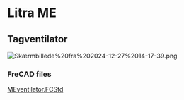 # Litra ME

## Tagventilator

![Skærmbillede%20fra%202024-12-27%2014-17-39.png](./Images/Skærmbillede%20fra%202024-12-27%2014-17-39.png)

### FreCAD files

[MEventilator.FCStd](./MEventilator.FCStd)
